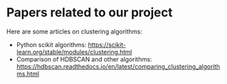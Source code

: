 # Papers related to our project
Here are some articles on clustering algorithms:

* Python scikit algorithms: https://scikit-learn.org/stable/modules/clustering.html
* Comparison of HDBSCAN and other algorithms: https://hdbscan.readthedocs.io/en/latest/comparing_clustering_algorithms.html
